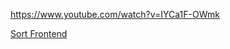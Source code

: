 https://www.youtube.com/watch?v=IYCa1F-OWmk

[Sort Frontend](https://www.youtube.com/watch?v=_i4Wi43NTDo)